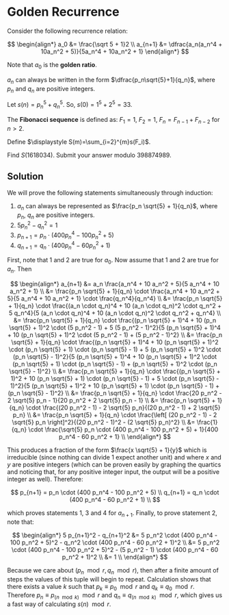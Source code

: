 # Golden Recurrence

Consider the following recurrence relation:

$$
\begin{align*}
a_0 &= \frac{\sqrt 5 + 1}2 \\
a_{n+1} &= \dfrac{a_n(a_n^4 + 10a_n^2 + 5)}{5a_n^4 + 10a_n^2 + 1}
\end{align*}
$$

Note that $a_0$ is the <b>golden ratio</b>.

$a_n$ can always be written in the form $\dfrac{p_n\sqrt{5}+1}{q_n}$, where $p_n$ and $q_n$ are positive integers.

Let $s(n)=p_n^5+q_n^5$. So, $s(0)=1^5+2^5=33$.

The <b>Fibonacci sequence</b> is defined as: $F_1=1$, $F_2=1$, $F_n=F_{n-1}+F_{n-2}$ for $n > 2$.

Define $\displaystyle S(m)=\sum_{i=2}^{m}s(F_i)$.

Find $S(1618034)$. Submit your answer modulo $398874989$.

## Solution

We will prove the following statements simultaneously through induction:

1. $a_n$ can always be represented as $\frac{p_n \sqrt{5} + 1}{q_n}$, where $p_n$, $q_n$ are positive integers.
2. $5 p_n^2 - q_n^2 = 1$
3. $p_{n+1} = p_n \cdot (400 p_n^4 - 100 p_n^2 + 5)$
4. $q_{n+1} = q_n \cdot (400 p_n^4 - 60 p_n^2 + 1)$

First, note that $1$ and $2$ are true for $a_0$. Now assume that $1$ and $2$ are true for $a_n$. Then

$$
\begin{align*}
a_{n+1}
&= a_n \frac{a_n^4 + 10 a_n^2 + 5}{5 a_n^4 + 10 a_n^2 + 1} \\
&= \frac{p_n \sqrt{5} + 1}{q_n} \cdot \frac{a_n^4 + 10 a_n^2 + 5}{5 a_n^4 + 10 a_n^2 + 1} \cdot \frac{q_n^4}{q_n^4} \\
&= \frac{p_n \sqrt{5} + 1}{q_n} \cdot \frac{(a_n \cdot q_n)^4 + 10 (a_n \cdot q_n)^2 \cdot q_n^2 + 5 q_n^4}{5 (a_n \cdot q_n)^4 + 10 (a_n \cdot q_n)^2 \cdot q_n^2 + q_n^4} \\
&= \frac{p_n \sqrt{5} + 1}{q_n} \cdot \frac{(p_n \sqrt{5} + 1)^4 + 10 (p_n \sqrt{5} + 1)^2 \cdot (5 p_n^2 - 1) + 5 (5 p_n^2 - 1)^2}{5 (p_n \sqrt{5} + 1)^4 + 10 (p_n \sqrt{5} + 1)^2 \cdot (5 p_n^2 - 1) + (5 p_n^2 - 1)^2} \\
&= \frac{p_n \sqrt{5} + 1}{q_n} \cdot \frac{(p_n \sqrt{5} + 1)^4 + 10 (p_n \sqrt{5} + 1)^2 \cdot (p_n \sqrt{5} + 1) \cdot (p_n \sqrt{5} - 1) + 5 (p_n \sqrt{5} + 1)^2 \cdot (p_n \sqrt{5} - 1)^2}{5 (p_n \sqrt{5} + 1)^4 + 10 (p_n \sqrt{5} + 1)^2 \cdot (p_n \sqrt{5} + 1) \cdot (p_n \sqrt{5} - 1) + (p_n \sqrt{5} + 1)^2 \cdot (p_n \sqrt{5} - 1)^2} \\
&= \frac{p_n \sqrt{5} + 1}{q_n} \cdot \frac{(p_n \sqrt{5} + 1)^2 + 10 (p_n \sqrt{5} + 1) \cdot (p_n \sqrt{5} - 1) + 5 \cdot (p_n \sqrt{5} - 1)^2}{5 (p_n \sqrt{5} + 1)^2 + 10 (p_n \sqrt{5} + 1) \cdot (p_n \sqrt{5} - 1) + (p_n \sqrt{5} - 1)^2} \\
&= \frac{p_n \sqrt{5} + 1}{q_n} \cdot \frac{20 p_n^2 - 2 \sqrt{5} p_n - 1}{20 p_n^2 + 2 \sqrt{5} p_n - 1} \\
&= \frac{p_n \sqrt{5} + 1}{q_n} \cdot \frac{(20 p_n^2 - 1) - 2 \sqrt{5} p_n}{(20 p_n^2 - 1) + 2 \sqrt{5} p_n} \\
&= \frac{p_n \sqrt{5} + 1}{q_n} \cdot \frac{\left[ (20 p_n^2 - 1) - 2 \sqrt{5} p_n \right]^2}{(20 p_n^2 - 1)^2 - (2 \sqrt{5} p_n)^2} \\
&= \frac{1}{q_n} \cdot \frac{\sqrt{5} p_n \cdot (400 p_n^4 - 100 p_n^2 + 5) + 1}{400 p_n^4 - 60 p_n^2 + 1} \\
\end{align*}
$$

This produces a fraction of the form $\frac{x \sqrt{5} + 1}{y}$ which is irreducible (since nothing can divide $1$ expect another unit) and where $x$ and $y$ are positive integers (which can be proven easily by graphing the quartics and noticing that, for any positive integer input, the output will be a positive integer as well). Therefore:

$$
p_{n+1} = p_n \cdot (400 p_n^4 - 100 p_n^2 + 5) \\
q_{n+1} = q_n \cdot (400 p_n^4 - 60 p_n^2 + 1) \\
$$

which proves statements $1$, $3$ and $4$ for $a_{n+1}$. Finally, to prove statement $2$, note that:

$$
\begin{align*}
5 p_{n+1}^2 - q_{n+1}^2
&= 5 p_n^2 \cdot (400 p_n^4 - 100 p_n^2 + 5)^2 - q_n^2 \cdot (400 p_n^4 - 60 p_n^2 + 1)^2 \\
&= 5 p_n^2 \cdot (400 p_n^4 - 100 p_n^2 + 5)^2 - (5 p_n^2 - 1) \cdot (400 p_n^4 - 60 p_n^2 + 1)^2 \\
&= 1 \\
\end{align*}
$$

Because we care about $(p_n \mod r, q_n \mod r)$, then after a finite amount of steps the values of this tuple will begin to repeat. Calculation shows that there exists a value $k$ such that $p_k \equiv p_0 \mod r$ and $q_k \equiv q_0 \mod r$. Therefore $p_n \equiv p_{(n \mod k)} \mod r$ and $q_n \equiv q_{(n \mod k)} \mod r$, which gives us a fast way of calculating $s(n) \mod r$.